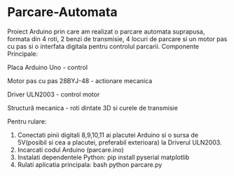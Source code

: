 # Parcare-Automata
Proiect Arduino prin care am realizat o parcare automata suprapusa, formata din 4 roti, 2 benzi de transmisie, 4 locuri de parcare si un motor pas cu pas si o interfata digitala pentru controlul parcarii.
Componente Principale:

Placa Arduino Uno - control

Motor pas cu pas 28BYJ-48 - actionare mecanica

Driver ULN2003 - control motor

Structură mecanica - roti dintate 3D si curele de transmisie


Pentru rulare: 
1. Conectati pinii digitali 8,9,10,11 ai placutei Arduino si o sursa de 5V(posibil si cea a placutei, preferabil exterioara) la Driverul ULN2003.
2. Incarcati codul Arduino (parcare.ino)
3. Instalati dependentele Python: pip install pyserial matplotlib
4. Rulati aplicatia principala: bash python parcare.py
